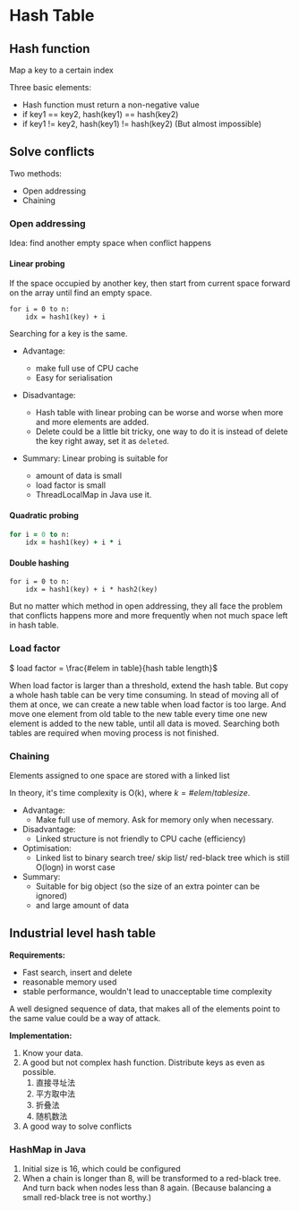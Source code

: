# Hash Table

## Hash function

Map a key to a certain index

Three basic elements:

- Hash function must return a non-negative value
- if key1 == key2, hash(key1) == hash(key2)
- if key1 != key2, hash(key1) != hash(key2) (But almost impossible)

## Solve conflicts

Two methods:

- Open addressing
- Chaining

### Open addressing

Idea: find another empty space when conflict happens

#### Linear probing

If the space occupied by another key, then start from current space forward on the array until find an empty space.

```
for i = 0 to n:
    idx = hash1(key) + i
```



Searching for a key is the same.

- Advantage:
  - make full use of CPU cache
  - Easy for serialisation

- Disadvantage:
  - Hash table with linear probing can be worse and worse when more and more elements are added.
  -  Delete could be a little bit tricky, one way to do it is instead of delete the key right away, set it as `deleted`.
- Summary: Linear probing is suitable for
  - amount of data is small
  - load factor is small
  - ThreadLocalMap in Java use it.

#### Quadratic probing

```for i = 0 to n:
for i = 0 to n:
    idx = hash1(key) + i * i
```

#### Double hashing

```
for i = 0 to n:
    idx = hash1(key) + i * hash2(key)
```

But no matter which method in open addressing, they all face the problem that conflicts happens more and more frequently when not much space left in hash table.

### Load factor

$ load factor = \frac{\#elem in table}{hash table length}$

When load factor is larger than a threshold, extend the hash table. But copy a whole hash table can be very time consuming. In stead of moving all of them at once, we can create a new table when load factor is too large. And move one element from old table to the new table every time one new element is added to the new table, until all data is moved. Searching both tables are required when moving process is not finished.

### Chaining

Elements assigned to one space are stored with a linked list

In theory, it's time complexity is O(k), where $k = \#elem / table size$.

- Advantage:
  - Make full use of memory. Ask for memory only when necessary.
- Disadvantage:
  - Linked structure is not friendly to CPU cache (efficiency)
- Optimisation:
  - Linked list to binary search tree/ skip list/ red-black tree which is still O(logn) in worst case
- Summary:
  - Suitable for big object (so the size of an extra pointer can be ignored)
  - and large amount of data



## Industrial level hash table

**Requirements:**

- Fast search, insert and delete
- reasonable memory used
- stable performance, wouldn't lead to unacceptable time complexity

A well designed sequence of data, that makes all of the elements point to the same value could be a way of attack. 

**Implementation:**

1. Know your data.
2. A good but not complex hash function. Distribute keys as even as possible.
   1. 直接寻址法
   2. 平方取中法
   3. 折叠法
   4. 随机数法
3. A good way to solve conflicts

### HashMap in Java

1. Initial size is 16, which could be configured
2. When a chain is longer than 8, will be transformed to a red-black tree. And turn back when nodes less than 8 again. (Because balancing a small red-black tree is not worthy.)